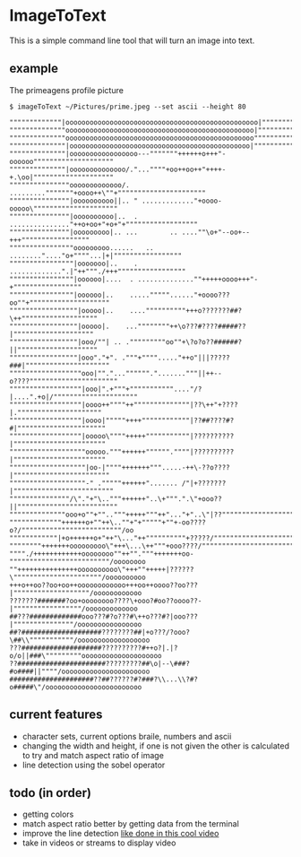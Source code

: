 # ImageToText

This is a simple command line tool that will turn an image into text.

## example 
The primeagens profile picture
```
$ imageToText ~/Pictures/prime.jpeg --set ascii --height 80

"""""""""""""|oooooooooooooooooooooooooooooooooooooooooooooooo|"""""""""""""""""
""""""""""""""ooooooooooooooooooooooooooooooooooooooooooooooo|""""""""""""""""""
""""""""""""""ooooooooooooooooooooooooooooooooooooooooooooooo"""""""""""""""""""
""""""""""""""|ooooooooooooooooooooooooooooooooooooooooooooo|"""""""""""""""""""
""""""""""""""|ooooooooooooooooo---"""""""++++++o+++"-oooooo""""""""""""""""""""
""""""""""""""|oooooooooooooo/."...""""+oo++oo++"++++-+.\oo|""""""""""""""""""""
"""""""""""""""ooooooooooooo/. ........."""""""+oooo++\""+""""""""""""""""""""""
"""""""""""""""|oooooooooo||.. " ............."+oooo-ooooo\"""""""""""""""""""""
"""""""""""""""|oooooooooo|..  . ..............."++o+oo+"+o+"+""""""""""""""""""
"""""""""""""""|ooooooooo|.. ...        .. ....""\o+"--oo+--+++"""""""""""""""""
""""""""""""""""ooooooooo......   .. ........"...."o+""""...|+|"""""""""""""""""
""""""""""""""""|ooooooo|..    .    .............".|"++"""./+++"""""""""""""""""
""""""""""""""""|oooooo|....  . ..............""+++++oooo+++"-+"""""""""""""""""
""""""""""""""""|oooooo|..    ....."""""......"+oooo???oo""+""""""""""""""""""""
"""""""""""""""""|ooooo|..    ....""""""""""+++o???????##?\++"""""""""""""""""""
"""""""""""""""""|ooooo|.    ...""""""""++\o???#????#####??|""""""""""""""""""""
"""""""""""""""""|ooo/""| .. ."""""""""oo""+\?o?o??######?||""""""""""""""""""""
"""""""""""""""""|ooo"."+". ."""+""""....."++o"|||?????###|"""""""""""""""""""""
""""""""""""""""""ooo|""."...""""""."......."""||++--o????""""""""""""""""""""""
""""""""""""""""""|ooo|".+"""+"""""""""""...."/?|....".+o|/"""""""""""""""""""""
""""""""""""""""""|oooo++""""++""""""""""""""|??\++"+????|."""""""""""""""""""""
""""""""""""""""""|oooo|"""""++++""""""""""""|??##????#?#|""""""""""""""""""""""
""""""""""""""""""|ooooo\""""+++++"""""""""""|??????????|"""""""""""""""""""""""
"""""""""""""""""""ooooo."""++++++"""""".""""|??????????|"""""""""""""""""""""""
"""""""""""""""""""|oo-|""""+++++++""".....-++\-??o????|""""""""""""""""""""""""
"""""""""""""""""""-" ."""""++++++"....... /"|+???????|"""""""""""""""""""""""""
"""""""""""""""/\"."+"\.."""++++++"..\+""".".\"+ooo??||"""""""""""""""""""""""""
""""""""""""""ooo+o""+"".."""+++++"""++"..."+"..\"|??""""""""""""""""""""""""""/
"""""""""""""++++++o+""++\..""+"+"""""+""+-oo????o?/"""""""""""""""""""""""""/oo
""""""""""""|+o++++++o+"++"\..."++""""""""""+?????/"""""""""""""""""""""""""oooo
""""""""+++++++ooooooooo\"+++\...\++"""+ooo????/"""""""""""""""""""""""""/oooooo
""""./++++++++++++oooooooo""++""."""+++++++oo-"""""""""""""""""""""""""/oooooooo
""+++++++++++++++oooooooooo\"+++""+++++|??????\""""""""""""""""""""""/oooooooooo
+++o++oo??oo+oo++oooooooooooo+++oo++oooo??oo???|"""""""""""""""""""/oooooooooooo
???????#######?oo+oooooooo????\+ooo?#oo??oooo??-|"""""""""""""""""/ooooooooooooo
##???#############ooo???#?o???#\++o???#?|ooo???|"""""""""""""""/oooooooooooooooo
##?####################????????##|+o???/?ooo?\##\\"""""""""""/oooooooooooooooooo
???####################??????????#++o?|.|?o/o||###\"""""""""oooooooooooooooooooo
??######################?????????##\o|--\###?#o####||""""/oooooooooooooooooooooo
#####################??##??????#?###?\\...\\?#?o#####\"/oooooooooooooooooooooooo
```

## current features
- character sets, current options braile, numbers and ascii
- changing the width and height, if one is not given the other is calculated to try and match aspect ratio of image
- line detection using the sobel operator

## todo (in order)
- getting colors
- match aspect ratio better by getting data from the terminal
- improve the line detection [like done in this cool video](https://www.youtube.com/watch?v=gg40RWiaHRY)
- take in videos or streams to display video
